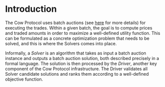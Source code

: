 # Introduction

The Cow Protocol uses batch auctions (see [here](../../overview/batch-auctions.md) for more details) for executing the trades. Within a given batch, the goal is to compute prices and traded amounts in order to maximize a well-defined utility function. This can be formulated as a concrete optimization problem that needs to be solved, and this is where the Solvers comes into place.

Informally, a _Solver_ is an algorithm that takes as input a batch auction instance and outputs a batch auction solution, both described precisely in a formal language. The solution is then processed by the _Driver_, another key component of the Cow Protocol infrastructure. The Driver validates all Solver candidate solutions and ranks them according to a well-defined objective function.
